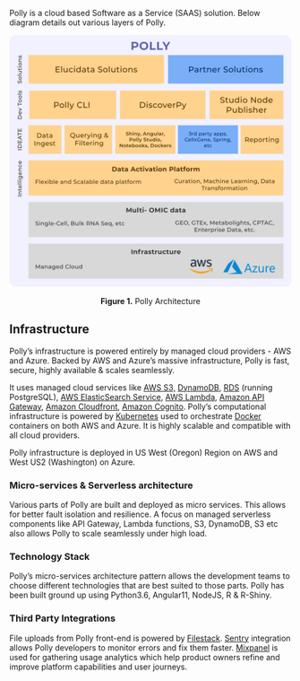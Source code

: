 Polly is a cloud based Software as a Service (SAAS) solution. Below diagram details out various layers of Polly.

![Polly Architecture](../img/Architecture/PollyArchitecture_v1.png) <center>**Figure 1.** Polly Architecture</center>

## Infrastructure

Polly’s infrastructure is powered entirely by managed cloud providers - AWS and Azure. Backed by AWS and Azure’s massive infrastructure, Polly is fast, secure, highly available & scales seamlessly.

It uses managed cloud services like [AWS S3,](https://aws.amazon.com/s3/ "https://aws.amazon.com/s3/") [DynamoDB](https://aws.amazon.com/dynamodb/ "https://aws.amazon.com/dynamodb/"), [RDS](https://aws.amazon.com/rds/ "https://aws.amazon.com/rds/") (running PostgreSQL), [AWS ElasticSearch Service](https://aws.amazon.com/elasticsearch-service/ "https://aws.amazon.com/elasticsearch-service/"), [AWS Lambda](https://aws.amazon.com/lambda/ "https://aws.amazon.com/lambda/"), [Amazon API Gateway](https://aws.amazon.com/api-gateway/ "https://aws.amazon.com/api-gateway/"), [Amazon Cloudfront](https://aws.amazon.com/cloudfront/ "https://aws.amazon.com/cloudfront/"), [Amazon Cognito](https://aws.amazon.com/cognito/ "https://aws.amazon.com/cognito/"). Polly’s computational infrastructure is powered by [Kubernetes](https://kubernetes.io/ "https://kubernetes.io/") used to orchestrate [Docker](https://www.docker.com/ "https://www.docker.com/") containers on both AWS and Azure. It is highly scalable and compatible with all cloud providers.

Polly infrastructure is deployed in US West (Oregon) Region on AWS and West US2 (Washington) on Azure.

### Micro-services & Serverless architecture

Various parts of Polly are built and deployed as micro services. This allows for better fault isolation and resilience. A focus on managed serverless components like API Gateway, Lambda functions, S3, DynamoDB, S3 etc also allows Polly to scale seamlessly under high load.

### Technology Stack

Polly’s micro-services architecture pattern allows the development teams to choose different technologies that are best suited to those parts. Polly has been built ground up using Python3.6, Angular11, NodeJS, R & R-Shiny.

### Third Party Integrations

File uploads from Polly front-end is powered by [Filestack](https://www.filestack.com/ "https://www.filestack.com/"). [Sentry](https://sentry.io/welcome/ "https://sentry.io/welcome/") integration allows Polly developers to monitor errors and fix them faster. [Mixpanel](https://mixpanel.com/ "https://mixpanel.com/") is used for gathering usage analytics which help product owners refine and improve platform capabilities and user journeys.
